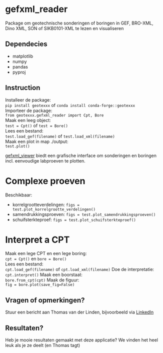 # gefxml_reader
Package om geotechnische sonderingen of boringen in GEF, BRO-XML, Dino XML, SON of SIKB0101-XML te lezen en visualiseren


## Dependecies
* matplotlib
* numpy
* pandas
* pyproj

## Instruction
Installeer de package:  
`pip install geotexxx` of `conda install conda-forge::geotexxx`  
Importeer de package:  
`from geotexxx.gefxml_reader import Cpt, Bore`  
Maak een leeg object:  
`test = Cpt()` of `test = Bore()`    
Lees een bestand:  
`test.load_gef(filename)` of `test.load_xml(filename)`  
Maak een plot in map ./output:  
`test.plot()`  

[gefxml_viewer](https://github.com/Amsterdam/gefxml_viewer.git) biedt een grafische interface om sonderingen en boringen incl. eenvoudige labproeven te plotten.

# Complexe proeven
Beschikbaar:
* korrelgrootteverdelingen: `figs = test.plot_korrelgrootte_verdelingen()`
* samendrukkingsproeven: `figs = test.plot_samendrukkingsproeven()`
* schuifsterkteproef: `figs = test.plot_schuifsterkteproef()`

# Interpret a CPT
Maak een lege CPT en een lege boring:  
`cpt = Cpt()` en `bore = Bore()`    
Lees een bestand:  
`cpt.load_gef(filename)` of `cpt.load_xml(filename)`
Doe de interpretatie:  
`cpt.interpret()`
Maak een boorstaat:  
`bore.from_cpt(cpt)`
Maak de figuur:  
`fig = bore.plot(save_fig=False)`

## Vragen of opmerkingen?
Stuur een bericht aan Thomas van der Linden, bijvoorbeeld via [LinkedIn](https://www.linkedin.com/in/tjmvanderlinden/)

## Resultaten?
Heb je mooie resultaten gemaakt met deze applicatie? We vinden het heel leuk als je ze deelt (en Thomas tagt)